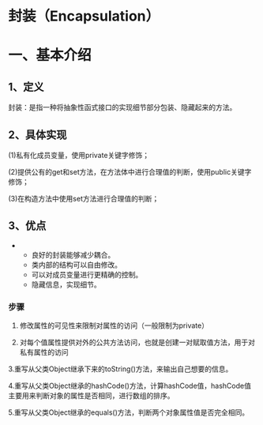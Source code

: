 # **封装（Encapsulation）**

# **一、基本介绍**

## **1、定义**

封装：是指一种将抽象性函式接口的实现细节部分包装、隐藏起来的方法。

## **2、具体实现**

(1)私有化成员变量，使用private关键字修饰；

(2)提供公有的get和set方法，在方法体中进行合理值的判断，使用public关键字修饰；

(3)在构造方法中使用set方法进行合理值的判断；

## **3、优点**

- - 良好的封装能够减少耦合。
  - 类内部的结构可以自由修改。
  - 可以对成员变量进行更精确的控制。
  - 隐藏信息，实现细节。

### 步骤

1. 修改属性的可见性来限制对属性的访问（一般限制为private）

2. 对每个值属性提供对外的公共方法访问，也就是创建一对赋取值方法，用于对私有属性的访问

3.重写从父类Object继承下来的toString()方法，来输出自己想要的信息。

4.重写从父类Object继承的hashCode()方法，计算hashCode值，hashCode值主要用来判断对象的属性是否相同，进行数组的排序。

5.重写从父类Object继承的equals()方法，判断两个对象属性值是否完全相同。